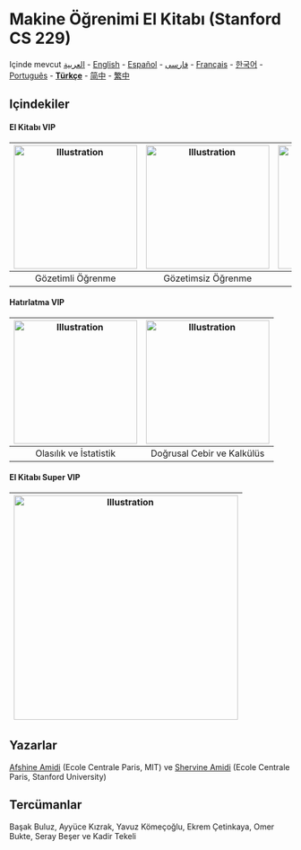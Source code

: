 # Makine Öğrenimi El Kitabı (Stanford CS 229)

Içinde mevcut [العربية](https://github.com/afshinea/stanford-cs-229-machine-learning/tree/master/ar) -  [English](https://github.com/afshinea/stanford-cs-229-machine-learning/tree/master/en) -  [Español](https://github.com/afshinea/stanford-cs-229-machine-learning/tree/master/es) -  [فارسی](https://github.com/afshinea/stanford-cs-229-machine-learning/tree/master/fa) -  [Français](https://github.com/afshinea/stanford-cs-229-machine-learning/tree/master/fr) -  [한국어](https://stanford.edu/~shervine/l/ko/teaching/cs-229/cheatsheet-machine-learning-tips-and-tricks) -  [Português](https://github.com/afshinea/stanford-cs-229-machine-learning/tree/master/pt) -  [**Türkçe**](https://github.com/afshinea/stanford-cs-229-machine-learning/tree/master/tr) -  [简中](https://github.com/afshinea/stanford-cs-229-machine-learning/tree/master/zh) -  [繁中](https://github.com/afshinea/stanford-cs-229-machine-learning/tree/master/zh-tw)

## Içindekiler
#### El Kitabı VIP
|<a href="https://github.com/afshinea/stanford-cs-229-machine-learning/blob/master/tr/cheatsheet-supervised-learning.pdf"><img src="https://stanford.edu/~shervine/teaching/cs-229/illustrations/cover/tr-001.png?" alt="Illustration" width="220px"/></a>|<a href="https://github.com/afshinea/stanford-cs-229-machine-learning/blob/master/tr/cheatsheet-unsupervised-learning.pdf"><img src="https://stanford.edu/~shervine/teaching/cs-229/illustrations/cover/tr-002.png" alt="Illustration" width="220px"/></a>|<a href="https://github.com/afshinea/stanford-cs-229-machine-learning/blob/master/tr/cheatsheet-deep-learning.pdf"><img src="https://stanford.edu/~shervine/teaching/cs-229/illustrations/cover/tr-003.png" alt="Illustration" width="220px"/></a>|<a href="https://github.com/afshinea/stanford-cs-229-machine-learning/blob/master/tr/cheatsheet-machine-learning-tips-and-tricks.pdf"><img src="https://stanford.edu/~shervine/teaching/cs-229/illustrations/cover/tr-004.png" alt="Illustration" width="220px"/></a>|
|:--:|:--:|:--:|:--:|
|Gözetimli Öğrenme|Gözetimsiz Öğrenme|Derin Öğrenme|Ipuçları ve püf noktaları|

#### Hatırlatma VIP
|<a href="https://github.com/afshinea/stanford-cs-229-machine-learning/blob/master/tr/refresher-probabilities-statistics.pdf"><img src="https://stanford.edu/~shervine/teaching/cs-229/illustrations/cover/tr-005.png" alt="Illustration" width="220px"/></a>|<a href="https://github.com/afshinea/stanford-cs-229-machine-learning/blob/master/tr/refresher-algebra-calculus.pdf"><img src="https://stanford.edu/~shervine/teaching/cs-229/illustrations/cover/tr-006.png#1" alt="Illustration" width="220px"/></a>|
|:--:|:--:|
|Olasılık ve İstatistik|Doğrusal Cebir ve Kalkülüs|


#### El Kitabı Super VIP
|<a href="https://github.com/afshinea/stanford-cs-229-machine-learning/blob/master/tr/super-cheatsheet-machine-learning.pdf"><img src="https://stanford.edu/~shervine/teaching/cs-229/illustrations/cover/tr-007.png" alt="Illustration" width="400px"/></a>|
|---|


## Yazarlar
[Afshine Amidi](https://twitter.com/afshinea) (Ecole Centrale Paris, MIT) ve [Shervine Amidi](https://twitter.com/shervinea) (Ecole Centrale Paris, Stanford University)


## Tercümanlar
Başak Buluz, Ayyüce Kızrak, Yavuz Kömeçoğlu, Ekrem Çetinkaya, Omer Bukte, Seray Beşer ve Kadir Tekeli
